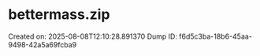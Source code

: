 # bettermass.zip
Created on: 2025-08-08T12:10:28.891370
Dump ID: f6d5c3ba-18b6-45aa-9498-42a5a69fcba9
